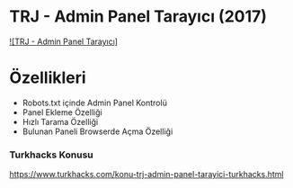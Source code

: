 # TRJ - Admin Panel Tarayıcı (2017)
[![TRJ - Admin Panel Tarayıcı]](https://i.hizliresim.com/o61jab.png)

# Özellikleri
  - Robots.txt içinde Admin Panel Kontrolü
  - Panel Ekleme Özelliği
  - Hızlı Tarama Özelliği
  - Bulunan Paneli Browserde Açma Özelliği

### Turkhacks Konusu
https://www.turkhacks.com/konu-trj-admin-panel-tarayici-turkhacks.html
